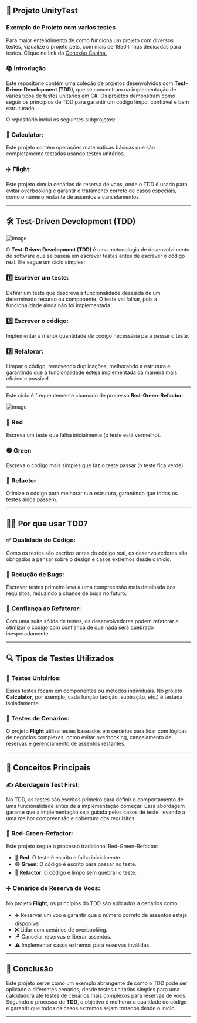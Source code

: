 ## 🧪 Projeto UnityTest
### Exemplo de Projeto com varios testes

Para maior entendimento de como funciona um projeto com diversos testes, vizualize o projeto pets, com mais de 1850 linhas dedicadas para testes. Clique no link do
[Conexão Canina.](https://github.com/pedrohgarbim/conexao-canina-backend/tree/main)
### 📚 Introdução 

Este repositório contém uma coleção de projetos desenvolvidos com **Test-Driven Development (TDD)**, que se concentram na implementação de vários tipos de testes unitários em C#. Os projetos demonstram como seguir os princípios de TDD para garantir um código limpo, confiável e bem estruturado.

O repositório inclui os seguintes subprojetos:

### 🧮 Calculator: 

Este projeto contém operações matemáticas básicas que são completamente testadas usando testes unitários.

### ✈️ Flight:

Este projeto simula cenários de reserva de voos, onde o TDD é usado para evitar overbooking e garantir o tratamento correto de casos especiais, como o número restante de assentos e cancelamentos.

---

## 🛠️ Test-Driven Development (TDD)

![image](https://github.com/user-attachments/assets/7f65f715-7950-4df8-b277-57e7d25efcd9)

O **Test-Driven Development (TDD)** é uma metodologia de desenvolvimento de software que se baseia em escrever testes antes de escrever o código real. Ele segue um ciclo simples:

### 1️⃣ Escrever um teste:

Definir um teste que descreva a funcionalidade desejada de um determinado recurso ou componente. O teste vai falhar, pois a funcionalidade ainda não foi implementada.

### 2️⃣ Escrever o código:

Implementar a menor quantidade de código necessária para passar o teste.

### 3️⃣ Refatorar:

Limpar o código, removendo duplicações, melhorando a estrutura e garantindo que a funcionalidade esteja implementada da maneira mais eficiente possível.

---

Este ciclo é frequentemente chamado de processo **Red-Green-Refactor**:

![image](https://github.com/user-attachments/assets/674ecaf4-d901-432e-bc2e-fef41129939e)

### 🔴 Red

Escreva um teste que falha inicialmente (o teste está vermelho).

### 🟢 Green 

Escreva o código mais simples que faz o teste passar (o teste fica verde).

### 🔵 Refactor

Otimize o código para melhorar sua estrutura, garantindo que todos os testes ainda passem.

---

## 🧑‍💻 Por que usar TDD?

### ✅ Qualidade do Código:
Como os testes são escritos antes do código real, os desenvolvedores são obrigados a pensar sobre o design e casos extremos desde o início.

### 🐞 Redução de Bugs:
Escrever testes primeiro leva a uma compreensão mais detalhada dos requisitos, reduzindo a chance de bugs no futuro.

### 🔄 Confiança ao Refatorar: 
Com uma suíte sólida de testes, os desenvolvedores podem refatorar e otimizar o código com confiança de que nada será quebrado inesperadamente.

---

## 🔍 Tipos de Testes Utilizados

### 🔬 Testes Unitários:
Esses testes focam em componentes ou métodos individuais. No projeto **Calculator**, por exemplo, cada função (adição, subtração, etc.) é testada isoladamente.

### 🎯 Testes de Cenários: 
O projeto **Flight** utiliza testes baseados em cenários para lidar com lógicas de negócios complexas, como evitar overbooking, cancelamento de reservas e gerenciamento de assentos restantes.

---

## 📖 Conceitos Principais

### ✍️ Abordagem Test First:
No TDD, os testes são escritos primeiro para definir o comportamento de uma funcionalidade antes de a implementação começar. Essa abordagem garante que a implementação seja guiada pelos casos de teste, levando a uma melhor compreensão e cobertura dos requisitos.

### 🔄 Red-Green-Refactor:
Este projeto segue o processo tradicional Red-Green-Refactor:

- 🔴 **Red**: O teste é escrito e falha inicialmente.
- 🟢 **Green**: O código é escrito para passar no teste.
- 🔵 **Refactor**: O código é limpo sem quebrar o teste.

### ✈️ Cenários de Reserva de Voos:
No projeto **Flight**, os princípios do TDD são aplicados a cenários como:

- ✈️ Reservar um voo e garantir que o número correto de assentos esteja disponível.
- ❌ Lidar com cenários de overbooking.
- 🪑 Cancelar reservas e liberar assentos.
- ⚠️ Implementar casos extremos para reservas inválidas.

---

## 🏁 Conclusão

Este projeto serve como um exemplo abrangente de como o TDD pode ser aplicado a diferentes cenários, desde testes unitários simples para uma calculadora até testes de cenários mais complexos para reservas de voos. Seguindo o processo de **TDD**, o objetivo é melhorar a qualidade do código e garantir que todos os casos extremos sejam tratados desde o início.

---
